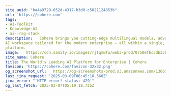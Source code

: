 ```yaml
---
site_uuid: "ba4a9729-652d-4317-b3d0-c5021124853b"
url: 'https://cohere.com'
tags:
- AI-Toolkit
- Knowledge-AI
- ai--rag-stack
description:   Cohere brings you cutting-edge multilingual models, advanced retrieval, and an
AI workspace tailored for the modern enterprise — all within a single, secure
platform.
image:   https://cdn.sanity.io/images/rjtqmwfu/web3-prod/0750efbc3db33b1a67bc77575525b076f0137f26-1200x630.jpg?w=1200&h=630
site_name: Cohere
title: The World's Leading AI Platform for Enterprise | Cohere
favicon: 'https://cohere.com/favicon-32x32.png'
og_screenshot_url:   https://og-screenshots-prod.s3.amazonaws.com/1366x768/80/false/f7a59c043f8227ec0e6a693916ca70f219373e38c3d17545ecb06cb69536c237.jpeg
last_jina_request: '2025-03-09T06:45:18.560Z'
jina_error: "'HTTP error! status: 429'"
og_last_fetch: 2025-03-07T05:19:18.725Z
---
```


